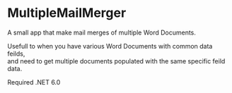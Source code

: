 # MultipleMailMerger
A small app that make mail merges of multiple Word Documents. 

Usefull to when you have various Word Documents with common data feilds,  
and need to get multiple documents populated with the same specific feild data.


Required .NET 6.0
